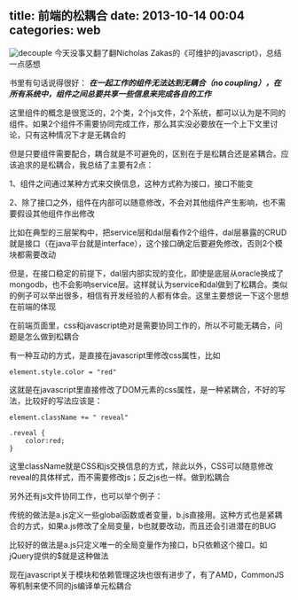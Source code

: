 title: 前端的松耦合
date: 2013-10-14 00:04
categories: web 
---
![decouple](http://pic.kyfxbl.com/decouple.png)
今天没事又翻了翻Nicholas Zakas的《可维护的javascript》，总结一点感想
<!--more-->

书里有句话说得很好：
___在一起工作的组件无法达到无耦合（no coupling），在所有系统中，组件之间总要共享一些信息来完成各自的工作___

这里组件的概念是很宽泛的，2个类，2个js文件，2个系统，都可以认为是不同的组件。如果2个组件不需要协同完成工作，那么其实没必要放在一个上下文里讨论，只有这种情况下才是无耦合的

但是只要组件需要配合，耦合就是不可避免的，区别在于是松耦合还是紧耦合。应该追求的是松耦合，我总结了主要有2点：

1、组件之间通过某种方式来交换信息，这种方式称为接口，接口不能变

2、除了接口之外，组件在内部可以随意修改，不会对其他组件产生影响，也不需要假设其他组件作出修改

比如在典型的三层架构中，把service层和dal层看作2个组件，dal层暴露的CRUD就是接口（在java平台就是interface），这个接口确定后要避免修改，否则2个模块都需要改动

但是，在接口稳定的前提下，dal层内部实现的变化，即使是底层从oracle换成了mongodb，也不会影响service层。这样就认为service和dal做到了松耦合。类似的例子可以举出很多，相信有开发经验的人都有体会。这里主要想说一下这个思想在前端的体现

在前端页面里，css和javascript绝对是需要协同工作的，所以不可能无耦合，问题是怎么做到松耦合

有一种互动的方式，是直接在javascript里修改css属性，比如

```
element.style.color = "red"
```
这就是在javascript里直接修改了DOM元素的css属性，是一种紧耦合，不好的写法，比较好的写法应该是：

```
element.className += " reveal"
```

```
.reveal {
    color:red;
}
```

这里className就是CSS和js交换信息的方式，除此以外，CSS可以随意修改reveal的具体样式，而不需要修改js；反之js也一样。做到松耦合

另外还有js文件协同工作，也可以举个例子：

传统的做法是a.js定义一些global函数或者变量，b.js直接用。这种方式也是紧耦合的方式，如果a.js修改了全局变量，b也就要改动，而且还会引进潜在的BUG

比较好的做法是a.js只定义唯一的全局变量作为接口，b只依赖这个接口。如jQuery提供的$就是这种做法

现在javascript关于模块和依赖管理这块也很有进步了，有了AMD，CommonJS等机制来使不同的js编译单元松耦合